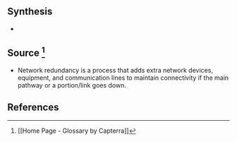 ## Synthesis
- 
## Source [^1]
- Network redundancy is a process that adds extra network devices, equipment, and communication lines to maintain connectivity if the main pathway or a portion/link goes down.
## References

[^1]: [[Home Page - Glossary by Capterra]]